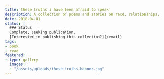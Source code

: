 ```yaml
---
title: these truths i have been afraid to speak
description: A collection of poems and stories on race, relationships, and toxic masculinity
date: 2018-04-01
status: |
  ### Status
  Complete, seeking publication.
  [Interested in publishing this collection?](/email)
tags:
- book
- read
featured:
- type: gallery
  images:
  - "/assets/uploads/these-truths-banner.jpg"
---
```

